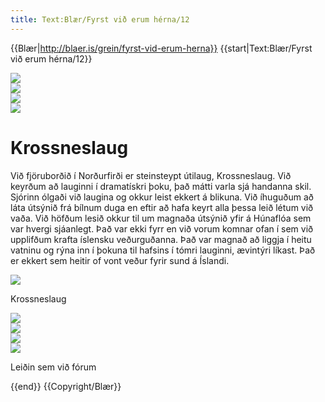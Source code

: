 ```yaml
---
title: Text:Blær/Fyrst við erum hérna/12
---
```


{{Blær|http://blaer.is/grein/fyrst-vid-erum-herna}}
{{start|Text:Blær/Fyrst við erum hérna/12}}
<div class="book blaer article" data-translate=true>
<html>

<div class="article-entry">

  <div class="images-two-up">
    <div data-no-audio class="image-box image-box-half">
      <img src="https://blaer.is/assets/images/_articleSmall/1-1_25.jpg">
    </div>
    <div data-no-audio class="image-box image-box-half">
      <img src="https://blaer.is/assets/images/_articleSmall/1-2_16.jpg">
    </div>
  </div>

  <div data-no-audio class="image-box image-box-medium">
    <img src="https://blaer.is/assets/images/_medium/1-3_16.jpg">
  </div>

  <div data-no-audio class="image-box image-box-medium">
    <img src="https://blaer.is/assets/images/_medium/1-4_16.jpg">
  </div>

  <div class="text">
    <h1>Krossneslaug</h1>
    <p>Við fjöruborðið í Norðurfirði er steinsteypt útilaug, Krossneslaug. Við keyrðum að lauginni í dramatískri þoku, það mátti varla sjá handanna skil. Sjórinn ólgaði við laugina og okkur leist ekkert á blikuna. Við íhuguðum að láta útsýnið frá bílnum
      duga en eftir að hafa keyrt alla þessa leið létum við vaða. Við höfðum lesið okkur til um magnaða útsýnið yfir á Húnaflóa sem var hvergi sjáanlegt. Það var ekki fyrr en við vorum komnar ofan í sem við upplifðum krafta íslensku veðurguðanna. Það
      var magnað að liggja í heitu vatninu og rýna inn í þokuna til hafsins í tómri lauginni, ævintýri líkast. Það er ekkert sem heitir of vont veður fyrir sund á Íslandi.
    </p>
  </div>

  <div data-no-audio class="image-box image-box-large">
    <img src="https://blaer.is/assets/images/_large/1-43_1.jpg">
    <p class="description">Krossneslaug</p>
  </div>

  <div data-no-audio class="image-box image-box-medium">
    <img src="https://blaer.is/assets/images/_medium/1-42_1.jpg">
  </div>

  <div class="images-two-up">
    <div data-no-audio class="image-box image-box-half">
      <img src="https://blaer.is/assets/images/_articleSmall/1-25_2.jpg">
    </div>
    <div data-no-audio class="image-box image-box-half">
      <img src="https://blaer.is/assets/images/_articleSmall/1-22_3.jpg">
    </div>
  </div>

  <div data-no-audio class="image-box image-box-large">
    <img src="https://blaer.is/assets/images/_large/blaer-kort.png">
    <p class="description">Leiðin sem við fórum</p>
  </div>

</div>

</html>
</div>
{{end}}
{{Copyright/Blær}}